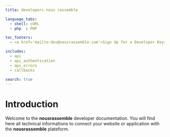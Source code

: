 ```yaml
---
title: developers nous rassemble

language_tabs:
  - shell: cURL
  - php  : PHP

toc_footers:
  - <a href='mailto:dev@nousrassemble.com'>Sign Up for a Developer Key</a>

includes:
  - api
  - api_authentication
  - api_errors
  - callbacks

search: true
---
```


# Introduction

Welcome to the **nousrassemble** developer documentation. You will find here all technical informations to connect your website or application with the **nousrassemble** plateform.
